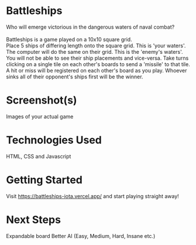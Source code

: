 # Battleships
Who will emerge victorious in the dangerous waters of naval combat? 
<br/>
<br/>
Battleships is a game played on a 10x10 square grid.
<br/>
Place 5 ships of differing length onto the square grid. This is 'your waters'.
The computer will do the same on their grid. This is the 'enemy's waters'.
<br/>
You will not be able to see their ship placements and vice-versa.
Take turns clicking on a single tile on each other's boards to send a 'missile' to that tile.
<br/>
A hit or miss will be registered on each other's board as you play.
Whoever sinks all of their opponent's ships first will be the winner.

# Screenshot(s)
Images of your actual game

# Technologies Used
HTML, CSS and Javascript

# Getting Started
Visit https://battleships-iota.vercel.app/ and start playing straight away!

# Next Steps
Expandable board
Better AI (Easy, Medium, Hard, Insane etc.)
